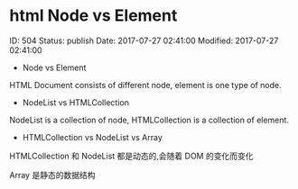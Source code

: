 # html Node vs Element


ID: 504
Status: publish
Date: 2017-07-27 02:41:00
Modified: 2017-07-27 02:41:00


* Node vs Element

HTML Document consists of different node, element is one type of node.

* NodeList vs HTMLCollection

NodeList is a collection of node, HTMLCollection is a collection of element.

* HTMLCollection vs NodeList vs Array

HTMLCollection 和 NodeList 都是动态的,会随着 DOM 的变化而变化

Array 是静态的数据结构